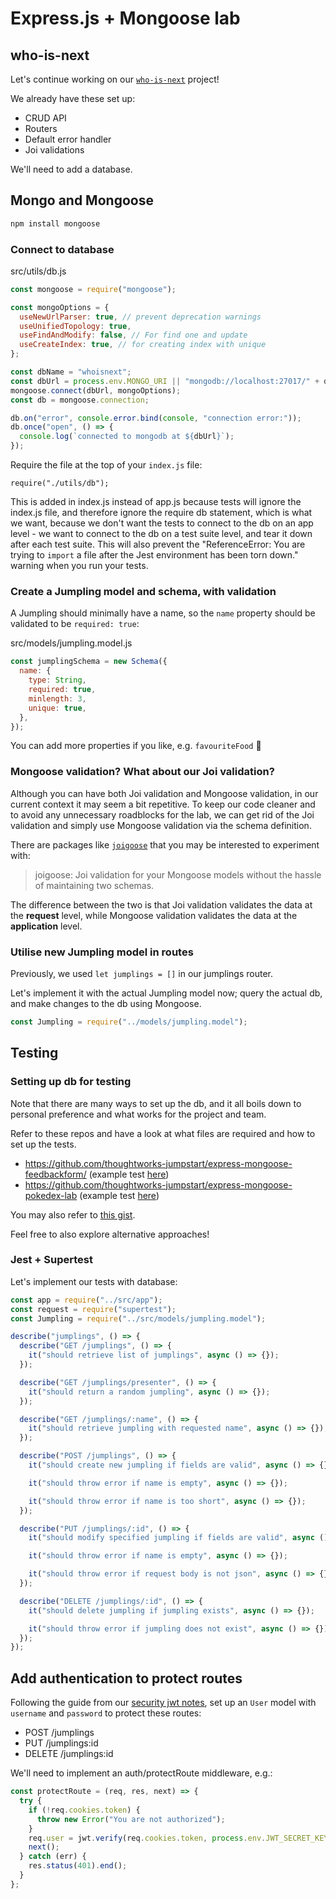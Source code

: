 # Express.js + Mongoose lab

## who-is-next

Let's continue working on our [`who-is-next`](backend/express-lab.md) project!

We already have these set up:

- CRUD API
- Routers
- Default error handler
- Joi validations

We'll need to add a database.

## Mongo and Mongoose

```bash
npm install mongoose
```

### Connect to database

src/utils/db.js

```js
const mongoose = require("mongoose");

const mongoOptions = {
  useNewUrlParser: true, // prevent deprecation warnings
  useUnifiedTopology: true,
  useFindAndModify: false, // For find one and update
  useCreateIndex: true, // for creating index with unique
};

const dbName = "whoisnext";
const dbUrl = process.env.MONGO_URI || "mongodb://localhost:27017/" + dbName;
mongoose.connect(dbUrl, mongoOptions);
const db = mongoose.connection;

db.on("error", console.error.bind(console, "connection error:"));
db.once("open", () => {
  console.log(`connected to mongodb at ${dbUrl}`);
});
```

Require the file at the top of your `index.js` file:

```
require("./utils/db");
```

This is added in index.js instead of app.js because tests will ignore the index.js file, and therefore ignore the require db statement, which is what we want, because we don't want the tests to connect to the db on an app level - we want to connect to the db on a test suite level, and tear it down after each test suite. This will also prevent the "ReferenceError: You are trying to `import` a file after the Jest environment has been torn down." warning when you run your tests.

### Create a Jumpling model and schema, with validation

A Jumpling should minimally have a name, so the `name` property should be validated to be `required: true`:

src/models/jumpling.model.js

```javascript
const jumplingSchema = new Schema({
  name: {
    type: String,
    required: true,
    minlength: 3,
    unique: true,
  },
});
```

You can add more properties if you like, e.g. `favouriteFood` 🥟

### Mongoose validation? What about our Joi validation?

Although you can have both Joi validation and Mongoose validation, in our current context it may seem a bit repetitive. To keep our code cleaner and to avoid any unnecessary roadblocks for the lab, we can get rid of the Joi validation and simply use Mongoose validation via the schema definition.

There are packages like [`joigoose`](https://www.npmjs.com/package/joigoose) that you may be interested to experiment with:

> joigoose: Joi validation for your Mongoose models without the hassle of maintaining two schemas.

The difference between the two is that Joi validation validates the data at the **request** level, while Mongoose validation validates the data at the **application** level.

### Utilise new Jumpling model in routes

Previously, we used `let jumplings = []` in our jumplings router.

Let's implement it with the actual Jumpling model now; query the actual db, and make changes to the db using Mongoose.

```javascript
const Jumpling = require("../models/jumpling.model");
```

## Testing

### Setting up db for testing

Note that there are many ways to set up the db, and it all boils down to personal preference and what works for the project and team.

Refer to these repos and have a look at what files are required and how to set up the tests.

- https://github.com/thoughtworks-jumpstart/express-mongoose-feedbackform/ (example test [here](https://github.com/thoughtworks-jumpstart/express-mongoose-feedbackform/blob/master/src/routes/companies.route.test.js))
- https://github.com/thoughtworks-jumpstart/express-mongoose-pokedex-lab (example test [here](https://github.com/thoughtworks-jumpstart/express-mongoose-pokedex-lab/blob/master/__tests__/routes/pokemon.route.test.js))

You may also refer to [this gist](https://gist.github.com/sabrina-s/b9cdbb3541334e5fc60eb4153b714c4f).

Feel free to also explore alternative approaches!

### Jest + Supertest

Let's implement our tests with database:

```javascript
const app = require("../src/app");
const request = require("supertest");
const Jumpling = require("../src/models/jumpling.model");

describe("jumplings", () => {
  describe("GET /jumplings", () => {
    it("should retrieve list of jumplings", async () => {});
  });

  describe("GET /jumplings/presenter", () => {
    it("should return a random jumpling", async () => {});
  });

  describe("GET /jumplings/:name", () => {
    it("should retrieve jumpling with requested name", async () => {});
  });

  describe("POST /jumplings", () => {
    it("should create new jumpling if fields are valid", async () => {});

    it("should throw error if name is empty", async () => {});

    it("should throw error if name is too short", async () => {});
  });

  describe("PUT /jumplings/:id", () => {
    it("should modify specified jumpling if fields are valid", async () => {});

    it("should throw error if name is empty", async () => {});

    it("should throw error if request body is not json", async () => {});
  });

  describe("DELETE /jumplings/:id", () => {
    it("should delete jumpling if jumpling exists", async () => {});

    it("should throw error if jumpling does not exist", async () => {});
  });
});
```

## Add authentication to protect routes

Following the guide from our [security jwt notes](backend/security-jwt?id=using-cookies-and-same-origin-policy), set up an `User` model with `username` and `password` to protect these routes:

- POST /jumplings
- PUT /jumplings:id
- DELETE /jumplings:id

We'll need to implement an auth/protectRoute middleware, e.g.:

```js
const protectRoute = (req, res, next) => {
  try {
    if (!req.cookies.token) {
      throw new Error("You are not authorized");
    }
    req.user = jwt.verify(req.cookies.token, process.env.JWT_SECRET_KEY);
    next();
  } catch (err) {
    res.status(401).end();
  }
};
```

